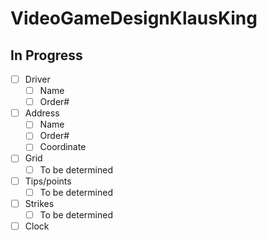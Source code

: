 # VideoGameDesignKlausKing

## In Progress
- [ ] Driver
  - [ ] Name
  - [ ] Order#
- [ ] Address
  - [ ] Name
  - [ ] Order#
  - [ ] Coordinate 
- [ ] Grid
  - [ ] To be determined
- [ ] Tips/points
  - [ ] To be determined
- [ ] Strikes
  - [ ] To be determined
- [ ] Clock
